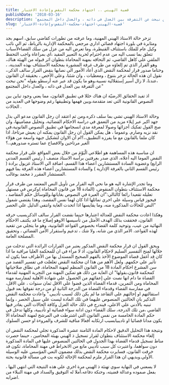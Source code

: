 ```yaml
---
title: قضية الهيني .. اجتهاد محكمة النقض وإعادة الاعتبار
publishDate: '2018-03-16'
description: 'تزخر حالة الاستاذ الهيني المهنية، وما عرفته من تطورات كقاضي سابق، اسهم بجد ومثابرة في بلورة اجتهاد قضائي اداري مرجعي بالمحكمة الإدارية بالرباط، ثم الي نائب وكيل عام للملك باستئناف القنيطرة، وما تعرض اليه من عزل من سلك القضاءلأسباب تتعلق بما نسب اليه من عدم احترام لحرية التعبير المقيد ،اي بمراعاة واجب التحفظ الملقي علي كاهل القاضي، ثم التحاقه بمهنة المحاماة بتطوان اثر قبوله من الهيئة هناك، وهو القرار الذي تم إلغاؤه من طرف غرفة المشورة بمحكمة الاستئناف بهذه المدينة، ، وختاما صدور قرار لمحكمة النقض الذي أعاد الأمور الي نصابها بنقض القرار سالف الذكر،، نقول ان هذه الحالة تزخر بتنوع ، ومعطيات ، وان شئنا، وعلي الأخص ، بحقيقة ان القانون ،عندنا، لا زال أسير إستقلالية نسبية،وهو ما يكون قد عبر عنه أرسطو بقوله “نحن نبحث عن التفرقة بين العدل في ذاته ، والعدل داخل المجتمع”'
slug: 'قضية-الهيني-اجتهاد-محكمة-النقض-وإعادة-الاعتبار'
---
```


تزخر حالة الاستاذ الهيني المهنية، وما عرفته من تطورات كقاضي سابق، اسهم بجد ومثابرة في بلورة اجتهاد قضائي اداري مرجعي بالمحكمة الإدارية بالرباط، ثم الي نائب وكيل عام  للملك باستئناف القنيطرة، وما تعرض اليه من عزل من سلك القضاءلأسباب تتعلق بما نسب اليه من عدم احترام لحرية التعبير المقيد ،اي بمراعاة واجب التحفظ الملقي علي كاهل القاضي، ثم التحاقه بمهنة المحاماة بتطوان اثر قبوله من الهيئة هناك، وهو القرار الذي تم إلغاؤه من طرف غرفة المشورة بمحكمة الاستئناف بهذه المدينة، ، وختاما صدور قرار لمحكمة النقض الذي أعاد الأمور الي نصابها بنقض القرار سالف الذكر،، نقول ان هذه الحالة تزخر بتنوع ، ومعطيات ، وان شئنا، وعلي الأخص ، بحقيقة ان القانون ،عندنا، لا  زال أسير إستقلالية نسبية،وهو ما يكون قد عبر عنه أرسطو بقوله "نحن نبحث عن التفرقة بين العدل في ذاته ، والعدل داخل المجتمع"

اذ تفيد الحقائق الارضيّة ان هناك خللا في تطبيق القانون، مما يعني وجود تباين  بين النصوص القانونية التي تعد متقدمة،وبين  فهمها وتطبيقها رغم وضوحها في العديد من الحالات .

وحالة الاستاذ الهيني تشي بما سلف ذكره.ومن ثم اعتقد ان رجل القانون مدعو الي بذل جهد اكبر عبر إيلاء مزيد من التعمق في دراسة الاحكام القضائية، وتحليل مضامينها، وان صح القول تفكيك أجزائها وصولا لمعرفة مدي انسجامها في تطبيق النصوص القانونية،في نقد نزيه وصارم.
وعموما ، هل يمكن القول ان رجل القانون يمكنه ان يعيش مرتاحا، اذا كان ملما بالقانون مع ما يفرزه التطبيق،،؟ام آن الاوان لتشكيل جبهة واسعة من هؤلاء الغير مرتاحين والافصاح عما تستره صدورهم،،؟

ان مناسبة هذه المساهمة هو اطلاعي الْيَوْمَ من خلال بعض المواقع علي قرار محكمة النقض الموما اليه أعلاه، الذي صدر بغرفتين برآسة الاستاذ منصف ( رئيس القسم المدني الرابع) وعضوية السادة المستشارين أعضاء هذا القسم، اضافة الي الاستاذ غزيول برادة ( رئيس القسم الثاني بالغرفة الإدارية ) والسادة المستشارين أعضاء هذه الغرفة بما فيهم المستشار المقرر ذ محمد بوغالب.

وما تجدر الإشارة اليه هو ما نحي اليه القرار من تأويل النص المعتمد من طرف قرار محكمة الاستئناف بتطوان المنقوض، (المادة 18 من قانون المحاماة )وكرس  في مستهل تعليله تقعيدا رائعا   كالتالي:"ان العبرة في النصوص بغاياتها،وللوسائل حكم المقاصد ، فيجوز قياس وسيلة علي اخري تماثلها اذا كان لهما نفس المقصد، وهذا يقتضي شمول النص للحالات المذكورة منه، وما يقايسها اذا اتحدت الغاية  وانتفي الدليل علي الحصر"

وهكذا اعادت محكمة النقض للعدالة اعتبارها حينما نقضت القرار سالف الذكربسبب خرقه القانون، فحققت بذلك الهدف الأمثل من تأسيسها الاوهو إصلاح ما قد يكتنف الاحكام النهائية من عيب، وتوحيد كلمة القضاء بخصوص القواعد القانونية، وهو ما يتجلي من  تقعيد لهذه القواعد، الامر الذي من شانه، ولا شك ، تدعيم  واستقرار الأمن القضائي ، وتحقيق المصلحة العامة.

ويحق القول ان  قرار محكمة النقض المذكور يعتبر من القرارات الرائدة التي  تدخلت من خلالها لمنح التفسير السليم لاحكام القانون، اذ لا مراء في ان للمحكمة العليا مراقبة ما اذا كان قد أغفل قضاة الموضوع الأخذ بالفهم الصحيح المستدل بها من الأطراف مما يكون له تأثير علي حكمهم.
ولعل الأهم  من هذا ان محكمة النقض تغلغلت في تفسير القصد من سن المشرع احكام المادة 18 من القانون المنظم لمهنة المحاماة، في نطاق صلاحياتها كمحكمة قانون،بقولها" ان الغاية من ذلك هو تمكين المهنة من التجربة المهنية  لقدماء القضاة ما دام انها نصت علي إعفائهم من الحصول علي شهادة الأهلية لممارسة مهنة المحاماة ومن التمرين، قدماء القضاة الذين قضوا علي الاقل ثمان سنوات ، علي الاقل، في ممارسة القضاء وقدماء القضاة من الدرجة الثانية  او من درجة تفوقها بعد قبول استقالتهم او إحالتهم علي التقاعد ما لم يكن ذلك لسبب تأديبي."
واعادت محكمة النقض التذكير بان الحالتين المنصوص عليهما في تلك المادة ليست علي سبيل الحصر ، وإنما تبنيه بالأدني علي الاعلي، فيندرج في ذلك حالة العزل وكافة الحالات التي يغادر فيها القاضي ،من تلك الدرجة، سلك القضاء دون ادانة سواء قضائية او تأديبية، وكلها تدخل في حكم المادة الخامسة من نفس القانون التي اشترطت في المرشح لمهنة المحاماة الا  يكون مدانا قضائيا او تاديبيابسبب ارتكابه أفعالا منافية للشرف والمروءة او حسن السلوك 

ونتيجة هذا التحليل الدقيق لاحكام المادة الثامنة عشرة المذكورة تجلي لمحكمة النقض ان إلغاء محكمة الاستئناف بتطوان لقرار تسجيل ذ الهيني بهيئة المحامين ، حينما حصرت مناط تسجيل قدماء القضاة بهذا الجدول في الحالتين المنصوص عليها في المادة المذكورة دون سواهما، واعتبرت كل سبب تأديبي مانع من الانخراط في مهنة المحاماة، تكون قد خرقت القانون، فسايرت محكمة النقض بذلك مضمون النعي المؤسس عليه الوسيلة الأولي.وبديهي ان هذا القرار ملزم لمحكمة الإحالة لكونه بت في مسالة قانونية بحتة.

لا يسعني في النهاية سوي تهنئة ذ الهيني مرة اخري علي هذه النتيجة التي انتهي اليها ، بفعل صموده وعدالة قضيته، وحنكة دفاعه،آملا له التوفيق والسداد في مهنة النبلاء من اضرابه.
